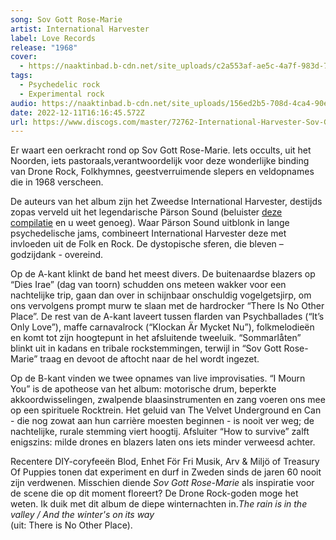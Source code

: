 ```yaml
---
song: Sov Gott Rose-Marie
artist: International Harvester
label: Love Records
release: "1968"
cover:
  - https://naaktinbad.b-cdn.net/site_uploads/c2a553af-ae5c-4a7f-983d-7399394dbe9a.jpg
tags:
  - Psychedelic rock
  - Experimental rock
audio: https://naaktinbad.b-cdn.net/site_uploads/156ed2b5-708d-4ca4-90ec-70fcbe48a316.mp3
date: 2022-12-11T16:16:45.572Z
url: https://www.discogs.com/master/72762-International-Harvester-Sov-Gott-Rose-Marie
---
```

Er waart een oerkracht rond op Sov Gott Rose-Marie. Iets occults, uit het Noorden, iets pastoraals,verantwoordelijk voor deze wonderlijke binding van Drone Rock, Folkhymnes, geestverruimende slepers en veldopnames die in 1968 verscheen.

De auteurs van het album zijn het Zweedse International Harvester, destijds zopas verveld uit het legendarische Pärson Sound (beluister [deze compilatie](https://www.youtube.com/watch?v=XvH2sHDrLsQ) en u weet genoeg). Waar Pärson Sound uitblonk in lange psychedelische jams, combineert International Harvester deze met invloeden uit de Folk en Rock. De dystopische sferen, die bleven – godzijdank - overeind.

Op de A-kant klinkt de band het meest divers. De buitenaardse blazers op “Dies Irae” (dag van toorn) schudden ons meteen wakker voor een nachtelijke trip, gaan dan over in schijnbaar onschuldig vogelgetsjirp, om ons vervolgens prompt murw te slaan met de hardrocker “There Is No Other Place”. De rest van de A-kant laveert tussen flarden van Psychballades (“It’s Only Love”), maffe carnavalrock (“Klockan Är Mycket Nu”), folkmelodieën en komt tot zijn hoogtepunt in het afsluitende tweeluik. “Sommarlåten” blinkt uit in kadans en tribale rockstemmingen, terwijl in “Sov Gott Rose-Marie” traag en devoot de aftocht naar de hel wordt ingezet.

Op de B-kant vinden we twee opnames van live improvisaties. “I Mourn You” is de apotheose van het album: motorische drum, beperkte akkoordwisselingen, zwalpende blaasinstrumenten en zang voeren ons mee op een spirituele Rocktrein. Het geluid van The Velvet Underground en Can - die nog zowat aan hun carrière moesten beginnen - is nooit ver weg; de nachtelijke, rurale stemming viert hoogtij. Afsluiter “How to survive” zalft enigszins: milde drones en blazers laten ons iets minder verweesd achter.

Recentere DIY-coryfeeën Blod, Enhet För Fri Musik, Arv & Miljö of Treasury Of Puppies tonen dat experiment en durf in Zweden sinds de jaren 60 nooit zijn verdwenen. Misschien diende *Sov Gott Rose-Marie* als inspiratie voor de scene die op dit moment floreert? De Drone Rock-goden moge het weten. Ik duik met dit album de diepe winternachten in.*The rain is in the valley / And the winter's on its way*\
(uit: There is No Other Place).